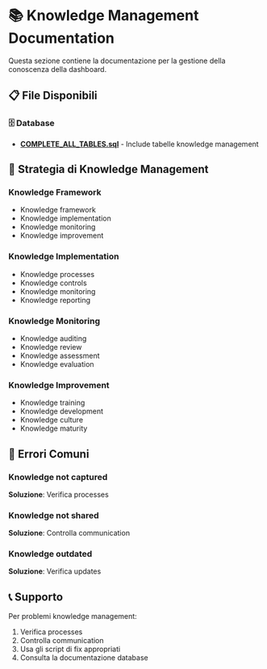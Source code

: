 # 📚 Knowledge Management Documentation

Questa sezione contiene la documentazione per la gestione della conoscenza della dashboard.

## 📋 File Disponibili

### 🗄️ Database
- **[COMPLETE_ALL_TABLES.sql](../database/COMPLETE_ALL_TABLES.sql)** - Include tabelle knowledge management

## 🎯 Strategia di Knowledge Management

### Knowledge Framework
- Knowledge framework
- Knowledge implementation
- Knowledge monitoring
- Knowledge improvement

### Knowledge Implementation
- Knowledge processes
- Knowledge controls
- Knowledge monitoring
- Knowledge reporting

### Knowledge Monitoring
- Knowledge auditing
- Knowledge review
- Knowledge assessment
- Knowledge evaluation

### Knowledge Improvement
- Knowledge training
- Knowledge development
- Knowledge culture
- Knowledge maturity

## 🚨 Errori Comuni

### Knowledge not captured
**Soluzione**: Verifica processes

### Knowledge not shared
**Soluzione**: Controlla communication

### Knowledge outdated
**Soluzione**: Verifica updates

## 📞 Supporto

Per problemi knowledge management:
1. Verifica processes
2. Controlla communication
3. Usa gli script di fix appropriati
4. Consulta la documentazione database